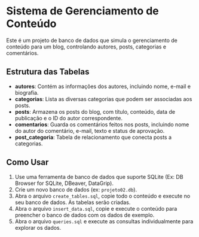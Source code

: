 # Sistema de Gerenciamento de Conteúdo

Este é um projeto de banco de dados que simula o gerenciamento de conteúdo para um blog, controlando autores, posts, categorias e comentários.



## Estrutura das Tabelas

- **autores**: Contém as informações dos autores, incluindo nome, e-mail e biografia.  
- **categorias**: Lista as diversas categorias que podem ser associadas aos posts.  
- **posts**: Armazena os posts do blog, com título, conteúdo, data de publicação e o ID do autor correspondente.  
- **comentarios**: Guarda os comentários feitos nos posts, incluindo nome do autor do comentário, e-mail, texto e status de aprovação.  
- **post_categoria**: Tabela de relacionamento que conecta posts a categorias.  



## Como Usar

1.  Use uma ferramenta de banco de dados que suporte SQLite (Ex: DB Browser for SQLite, DBeaver, DataGrip).
2.  Crie um novo banco de dados (ex: `projeto02.db`).
3.  Abra o arquivo `create_tables.sql`, copie todo o conteúdo e execute no seu banco de dados. As tabelas serão criadas.
4.  Abra o arquivo `insert_data.sql`, copie e execute o conteúdo para preencher o banco de dados com os dados de exemplo.
5.  Abra o arquivo `queries.sql` e execute as consultas individualmente para explorar os dados.











